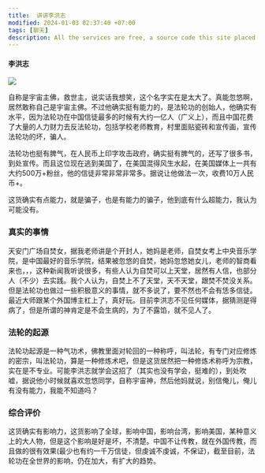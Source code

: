 ```yaml
---
title:  讲讲李洪志
modified: 2024-01-03 02:37:40 +07:00
tags: [聊天]
description: All the services are free, a source code this site placed on github repository and intergration with netlify service, another service that you can use is github page for hosting your own static site.
---
```


####  李洪志

![](https://upload.wikimedia.org/wikipedia/commons/thumb/0/06/Li_Hongzhi_1.jpg/330px-Li_Hongzhi_1.jpg)

自称是宇宙主佛，救世主，说实话我想笑，这个名字实在是太大了。真能忽悠啊，居然敢称自己是宇宙主佛。不过他确实挺有能力的，是法轮功的创始人，他确实有水平，因为法轮功在中国信徒最多的时候有大约一亿人（广义上），而且中国花费了大量的人力财力去反法轮功，包括学校老师教育，村里面贴瓷砖和宣传画，宣传法轮功的坏，骗人。

法轮功也挺有脾气，在人民币上印字攻击政府，确实挺有脾气的，还写了很多书，到处宣传。而且这位现在逃到美国了，在美国混得风生水起，在美国媒体上一共有大约500万+粉丝，他的信徒非常非常非常多。据说让他做法一次，收费10万人民币+。

这货确实有点能力，就是骗子，也是有能力的骗子，他到底有什么超能力，我认为可能没有。

### 真实的事情

天安门广场自焚女，据我老师讲是个开封人，她妈是老师，自焚女考上中央音乐学院，是中国最好的音乐学院，结果被忽悠的自焚，她妈忽悠她女儿，老师的智商看来也，，，这种新闻我听说很多，有些人认为自焚可以上天堂，居然有人信，也部分人（不少）去实践。我个人认为，自焚上不了天堂，天不天堂，跟焚不焚没关系。但是法轮功也做过一些积极意义的事情，就不多说了，要不然也不会有恁多信徒。最近大师跟某个外国博主杠上了，真好玩。目前李洪志不见任何媒体，据猜测是得病了，但是所谓的神肯定是不会生病的，为了不露馅，就不见人了。

### 法轮的起源

法轮功起源是一种气功术，佛教里面对轮回的一种称呼，叫法轮，有专门对应修炼的密宗，叫法轮功，算是一种修炼术吧，但是这货居然把一种修炼术称呼为宗教，实在是不专业。可能李洪志就学会这招了（其实也没有学会，挺难的），到处吹嘘，据说他小时候就喜欢忽悠同学，自称宇宙神，然后他妈就说，别信俺儿，俺儿有没有能力，我能不知道吗？

### 综合评价

这货确实有影响力，这货影响了全球，影响中国，影响台湾，影响美国，某种意义上的大人物，但是这个影响是好是坏，不清楚。中国不让传教，就在外国传教，而且做的很有效果(最少也有约一千万信徒，但虔诚不虔诚，不保证)，截至目前，法轮功在全世界的影响，仍在加大，有扩大的趋势。









